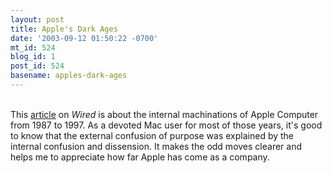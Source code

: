 ```yaml
---
layout: post
title: Apple's Dark Ages
date: '2003-09-12 01:50:22 -0700'
mt_id: 524
blog_id: 1
post_id: 524
basename: apples-dark-ages
---
```

<br />This <a href="http://www.wired.com/news/mac/0,2125,60407,00.html">article</a> on <cite>Wired</cite> is about the internal machinations of Apple Computer from 1987 to 1997. As a devoted Mac user for most of those years, it's good to know that the external confusion of purpose was explained by the internal confusion and dissension. It makes the odd moves clearer and helps me to appreciate how far Apple has come as a company.<br /><br /><br />
